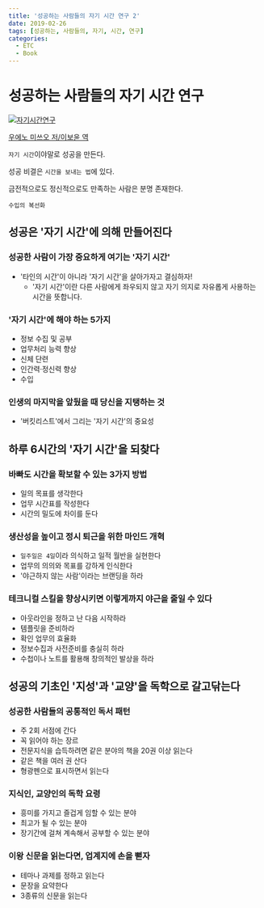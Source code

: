 ```yaml
---
title: '성공하는 사람들의 자기 시간 연구 2'
date: 2019-02-26
tags: [성공하는, 사람들의, 자기, 시간, 연구]
categories:
  - ETC
  - Book
---
```


# 성공하는 사람들의 자기 시간 연구

[![자기시간연구](http://image.yes24.com/goods/64464976/147x215)](http://blog.yes24.com/lib/adon/View.aspx?blogid=9654534&goodsno=64464976&idx=26759&ADON_TYPE=B&regs=b)

[우에노 미쓰오 저/이보윤 역](http://blog.yes24.com/lib/adon/View.aspx?blogid=9654534&goodsno=64464976&idx=26759&ADON_TYPE=B&regs=b)

`자기 시간`이야말로 성공을 만든다.

성공 비결은 `시간을 보내는 법`에 있다.

금전적으로도 정신적으로도 만족하는 사람은 분명 존재한다.

`수입의 복선화`

## 성공은 '자기 시간'에 의해 만들어진다

### 성공한 사람이 가장 중요하게 여기는 '자기 시간'

- '타인의 시간'이 아니라 '자기 시간'을 살아가자고 결심하자!
  - '자기 시간'이란 다른 사람에게 좌우되지 않고 자기 의지로 자유롭게 사용하는 시간을 뜻합니다.

### '자기 시간'에 해야 하는 5가지

- 정보 수집 및 공부
- 업무처리 능력 향상
- 신체 단련
- 인간력·정신력 향상
- 수입

### 인생의 마지막을 앞뒀을 때 당신을 지탱하는 것

- '버킷리스트'에서 그리는 '자기 시간'의 중요성

## 하루 6시간의 '자기 시간'을 되찾다

### 바빠도 시간을 확보할 수 있는 3가지 방법

- 일의 목표를 생각한다
- 업무 시간표를 작성한다
- 시간의 밀도에 차이를 둔다

### 생산성을 높이고 정시 퇴근을 위한 마인드 개혁

- `일주일은 4일`이라 의식하고 일적 월반을 실현한다
- 업무의 의의와 목표를 강하게 인식한다
- '야근하지 않는 사람'이라는 브랜딩을 하라

### 테크니컬 스킬을 향상시키면 이렇게까지 야근을 줄일 수 있다

- 아웃라인을 정하고 난 다음 시작하라
- 템플릿을 준비하라
- 확인 업무의 효율화
- 정보수집과 사전준비를 충실히 하라
- 수첩이나 노트를 활용해 창의적인 발상을 하라

## 성공의 기초인 '지성'과 '교양'을 독학으로 갈고닦는다

### 성공한 사람들의 공통적인 독서 패턴

- 주 2회 서점에 간다
- 꼭 읽어야 하는 장르
- 전문지식을 습득하려면 같은 분야의 책을 20권 이상 읽는다
- 같은 책을 여러 권 산다
- 형광펜으로 표시하면서 읽는다

### 지식인, 교양인의 독학 요령

- 흥미를 가지고 즐겁게 임할 수 있는 분야
- 최고가 될 수 있는 분야
- 장기간에 걸쳐 계속해서 공부할 수 있는 분야

### 이왕 신문을 읽는다면, 업계지에 손을 뻗자

- 테마나 과제를 정하고 읽는다
- 문장을 요약한다
- 3종류의 신문을 읽는다
